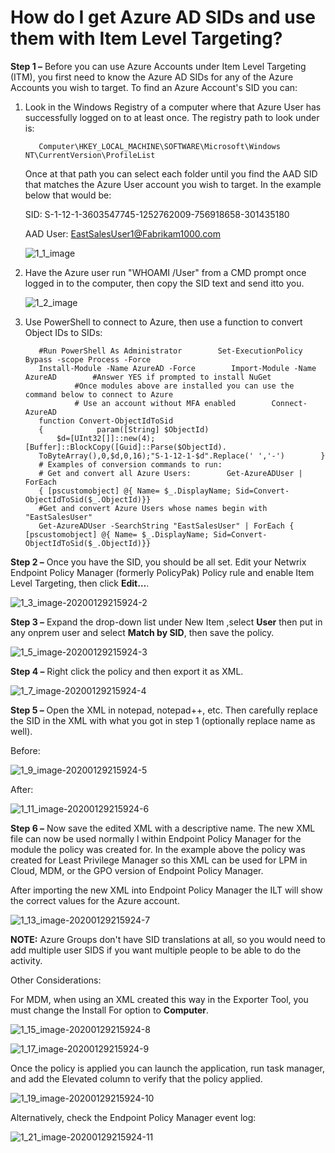 # How do I get Azure AD SIDs and use them with Item Level Targeting?

**Step 1 –** Before you can use Azure Accounts under Item Level Targeting (ITM), you first need to
know the Azure AD SIDs for any of the Azure Accounts you wish to target. To find an Azure Account's
SID you can:

1. Look in the Windows Registry of a computer where that Azure User has successfully logged on to at
   least once. The registry path to look under is:

   ```
      Computer\HKEY_LOCAL_MACHINE\SOFTWARE\Microsoft\Windows NT\CurrentVersion\ProfileList
   ```

   Once at that path you can select each folder until you find the AAD SID that matches the Azure
   User account you wish to target. In the example below that would be:

   SID: S-1-12-1-3603547745-1252762009-756918658-301435180

   AAD User: [EastSalesUser1@Fabrikam1000.com](mailto:EastSalesUser1@Fabrikam1000.com)

   ![1_1_image](/img/product_docs/endpointpolicymanager/endpointpolicymanager/itemleveltargeting/1_1_image.webp)

2. Have the Azure user run "WHOAMI /User" from a CMD prompt once logged in to the computer, then
   copy the SID text and send itto you.

   ![1_2_image](/img/product_docs/endpointpolicymanager/endpointpolicymanager/itemleveltargeting/1_2_image.webp)

3. Use PowerShell to connect to Azure, then use a function to convert Object IDs to SIDs:

   ```
      #Run PowerShell As Administrator        Set-ExecutionPolicy Bypass -scope Process -Force         
      Install-Module -Name AzureAD -Force        Import-Module -Name AzureAD        #Answer YES if prompted to install NuGet
              #Once modules above are installed you can use the command below to connect to Azure        
              # Use an account without MFA enabled        Connect-AzureAD 
      function Convert-ObjectIdToSid        
      {            param([String] $ObjectId)
          $d=[UInt32[]]::new(4);[Buffer]::BlockCopy([Guid]::Parse($ObjectId).
      ToByteArray(),0,$d,0,16);"S-1-12-1-$d".Replace(' ','-')        }
      # Examples of conversion commands to run:        
      # Get and convert all Azure Users:        Get-AzureADUser | ForEach 
      { [pscustomobject] @{ Name= $_.DisplayName; Sid=Convert-ObjectIdToSid($_.ObjectId)}}
      #Get and convert Azure Users whose names begin with "EastSalesUser"        
      Get-AzureADUser -SearchString "EastSalesUser" | ForEach { [pscustomobject] @{ Name= $_.DisplayName; Sid=Convert-ObjectIdToSid($_.ObjectId)}}

   ```

**Step 2 –** Once you have the SID, you should be all set. Edit your Netwrix Endpoint Policy Manager
(formerly PolicyPak) Policy rule and enable Item Level Targeting, then click **Edit…**.

![1_3_image-20200129215924-2](/img/product_docs/endpointpolicymanager/endpointpolicymanager/itemleveltargeting/1_3_image-20200129215924-2.webp)

**Step 3 –** Expand the drop-down list under New Item ,select **User** then put in any onprem user
and select **Match by SID**, then save the policy.

![1_5_image-20200129215924-3](/img/product_docs/endpointpolicymanager/endpointpolicymanager/itemleveltargeting/1_5_image-20200129215924-3.webp)

**Step 4 –** Right click the policy and then export it as XML.

![1_7_image-20200129215924-4](/img/product_docs/endpointpolicymanager/endpointpolicymanager/itemleveltargeting/1_7_image-20200129215924-4.webp)

**Step 5 –** Open the XML in notepad, notepad++, etc. Then carefully replace the SID in the XML with
what you got in step 1 (optionally replace name as well).

Before:

![1_9_image-20200129215924-5](/img/product_docs/endpointpolicymanager/endpointpolicymanager/itemleveltargeting/1_9_image-20200129215924-5.webp)

After:

![1_11_image-20200129215924-6](/img/product_docs/endpointpolicymanager/endpointpolicymanager/itemleveltargeting/1_11_image-20200129215924-6.webp)

**Step 6 –** Now save the edited XML with a descriptive name. The new XML file can now be used
normally l within Endpoint Policy Manager for the module the policy was created for. In the example
above the policy was created for Least Privilege Manager so this XML can be used for LPM in Cloud,
MDM, or the GPO version of Endpoint Policy Manager.

After importing the new XML into Endpoint Policy Manager the ILT will show the correct values for
the Azure account.

![1_13_image-20200129215924-7](/img/product_docs/endpointpolicymanager/endpointpolicymanager/itemleveltargeting/1_13_image-20200129215924-7.webp)

**NOTE:** Azure Groups don't have SID translations at all, so you would need to add multiple user
SIDS if you want multiple people to be able to do the activity.

Other Considerations:

For MDM, when using an XML created this way in the Exporter Tool, you must change the Install For
option to **Computer**.

![1_15_image-20200129215924-8](/img/product_docs/endpointpolicymanager/endpointpolicymanager/itemleveltargeting/1_15_image-20200129215924-8.webp)

![1_17_image-20200129215924-9](/img/product_docs/endpointpolicymanager/endpointpolicymanager/itemleveltargeting/1_17_image-20200129215924-9.webp)

Once the policy is applied you can launch the application, run task manager, and add the Elevated
column to verify that the policy applied.

![1_19_image-20200129215924-10](/img/product_docs/endpointpolicymanager/endpointpolicymanager/itemleveltargeting/1_19_image-20200129215924-10.webp)

Alternatively, check the Endpoint Policy Manager event log:

![1_21_image-20200129215924-11](/img/product_docs/endpointpolicymanager/endpointpolicymanager/itemleveltargeting/1_21_image-20200129215924-11.webp)
